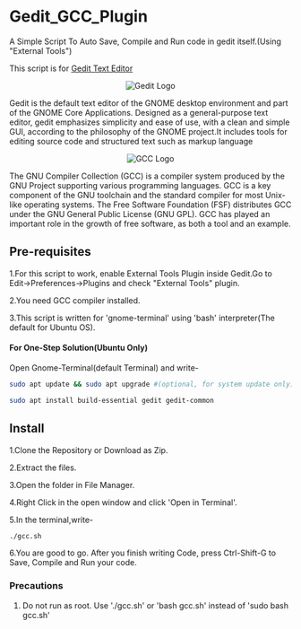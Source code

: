 # Gedit_GCC_Plugin
A Simple Script To Auto Save, Compile and Run code in gedit itself.(Using "External Tools")

This script is for [Gedit Text Editor]("https://raw.githubusercontent.com/AvyChanna/Gedit_GCC_Script/master/.images/Gedit%20Logo.png")

<p align="center">
<img alt="Gedit Logo" src="https://wiki.gnome.org/Apps/Gedit?action=AttachFile&do=get&target=gedit-logo.png">
</p>
Gedit is the default text editor of the GNOME desktop environment and part of the GNOME Core Applications. Designed as a general-purpose text editor, gedit emphasizes simplicity and ease of use, with a clean and simple GUI, according to the philosophy of the GNOME project.It includes tools for editing source code and structured text such as markup language
 <p align="center">   
<img alt="GCC Logo" src="https://raw.githubusercontent.com/AvyChanna/Gedit_GCC_Script/master/.images/GCC%20Logo.png">
</p>
The GNU Compiler Collection (GCC) is a compiler system produced by the GNU Project supporting various programming languages. GCC is a key component of the GNU toolchain and the standard compiler for most Unix-like operating systems. The Free Software Foundation (FSF) distributes GCC under the GNU General Public License (GNU GPL). GCC has played an important role in the growth of free software, as both a tool and an example.

## Pre-requisites

1.For this script to work, enable External Tools Plugin inside Gedit.Go to Edit->Preferences->Plugins and check "External Tools" plugin.

2.You need GCC compiler installed.

3.This script is written for 'gnome-terminal' using 'bash' interpreter(The default for Ubuntu OS).

#### For One-Step Solution(Ubuntu Only)

Open Gnome-Terminal(default Terminal) and write-
```bash
sudo apt update && sudo apt upgrade #(optional, for system update only)

sudo apt install build-essential gedit gedit-common
```
## Install

1.Clone the Repository or Download as Zip.

2.Extract the files.

3.Open the folder in File Manager.

4.Right Click in the open window and click 'Open in Terminal'.

5.In the terminal,write-
```bash
./gcc.sh
```

6.You are good to go. After you finish writing Code, press Ctrl-Shift-G to Save, Compile and Run your code.

### Precautions
1. Do not run as root. Use './gcc.sh' or 'bash gcc.sh' instead of 'sudo bash gcc.sh'
